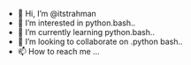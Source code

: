 - 👋 Hi, I’m @itstrahman
- 👀 I’m interested in python.bash..
- 🌱 I’m currently learning python.bash..
- 💞️ I’m looking to collaborate on .python bash..
- 📫 How to reach me ...

<!---
itstrahman/itstrahman is a ✨ special ✨ repository because its `README.md` (this file) appears on your GitHub profile.
You can click the Preview link to take a look at your changes.
--->
